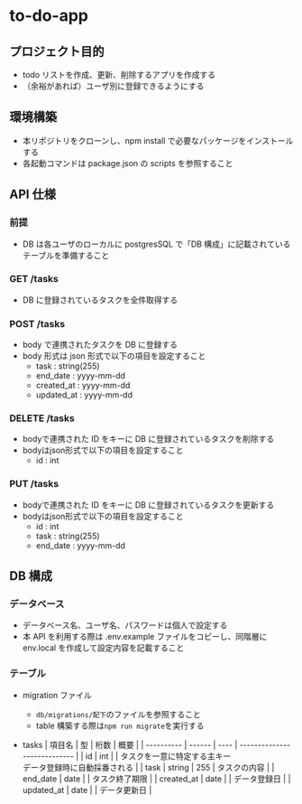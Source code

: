 # to-do-app

## プロジェクト目的

- todo リストを作成、更新、削除するアプリを作成する
- （余裕があれば）ユーザ別に登録できるようにする

## 環境構築

- 本リポジトリをクローンし、npm install で必要なパッケージをインストールする
- 各起動コマンドは package.json の scripts を参照すること

## API 仕様

### 前提

- DB は各ユーザのローカルに postgresSQL で「DB 構成」に記載されているテーブルを準備すること

### GET /tasks

- DB に登録されているタスクを全件取得する

### POST /tasks

- body で連携されたタスクを DB に登録する
- body 形式は json 形式で以下の項目を設定すること
  - task : string(255)
  - end_date : yyyy-mm-dd
  - created_at : yyyy-mm-dd
  - updated_at : yyyy-mm-dd

### DELETE /tasks

- bodyで連携された ID をキーに DB に登録されているタスクを削除する
- bodyはjson形式で以下の項目を設定すること
  - id : int

### PUT /tasks

- bodyで連携された ID をキーに DB に登録されているタスクを更新する
- bodyはjson形式で以下の項目を設定すること
  - id : int
  - task : string(255)
  - end_date : yyyy-mm-dd

<!-- ### PATCH /tasks

- クエリパラメータで連携された ID をキーに DB に登録されているデータを更新する
- 更新データは body で連携する
- ID は{ id: `id`}の形式で連携する
- すでに DB に登録されている内容と連携されたデータを比較し、差分がある項目を更新する
  - 比較対象の項目は task,end_date -->

## DB 構成

### データベース

- データベース名、ユーザ名、パスワードは個人で設定する
- 本 API を利用する際は .env.example ファイルをコピーし、同階層に env.local を作成して設定内容を記載すること

### テーブル

- migration ファイル

  - `db/migrations/配下`のファイルを参照すること
  - table 構築する際は`npm run migrate`を実行する

- tasks
  | 項目名 | 型 | 桁数 | 概要 |
  | ---------- | ------ | ---- | ---------------------------- |
  | id | int | | タスクを一意に特定する主キー<br>データ登録時に自動採番される |
  | task | string | 255 | タスクの内容 |
  | end_date | date | | タスク終了期限 |
  | created_at | date | | データ登録日 |
  | updated_at | date | | データ更新日 |
